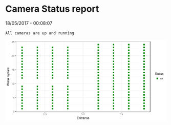 Camera Status report
================
18/05/2017 - 00:08:07

    All cameras are up and running

![](camreport_files/figure-markdown_github/unnamed-chunk-2-1.png)
